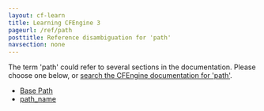 ```yaml
---
layout: cf-learn
title: Learning CFEngine 3
pageurl: /ref/path
posttitle: Reference disambiguation for 'path'
navsection: none
---
```


The term 'path' could refer to several sections in the documentation. Please choose one below, or
[search the CFEngine documentation for 'path'](http://cfengine.com/docs/3.5/search.html?q=path).

- [Base Path](http://cfengine.com/docs/3.5/manuals-enterprise-reporting-porting-guide.html#base-path)
- [path_name](http://cfengine.com/docs/3.5/reference-promise-types-files.html#path_name)
